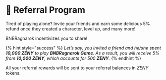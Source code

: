 # 🔗 Referral Program

Tired of playing alone? Invite your friends and earn some delicious 5% refund once they created a character, level up, and many more!

BNBRagnarok incentivizes you to share!

{% hint style="success" %}
_Let’s say, you invited a friend and he/she spent **10,000 ZENY** to play **BNBRagnarok Game**. As a result, you will receive 5% from **10,000 ZENY**, which accounts for 500 **ZENY**._
{% endhint %}

All your referral rewards will be sent to your referral balances in _ZENY_ tokens.

